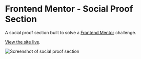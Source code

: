 # Frontend Mentor - Social Proof Section

A social proof section built to solve a [Frontend Mentor](www.frontendmentor.io) challenge.

[View the site live](https://social-proof-section-sooty-psi.vercel.app/).

![Screenshot of social proof section](https://res.cloudinary.com/gerhynes/image/upload/q_auto/v1601638207/Screenshot_2020-10-02_Frontend_Mentor_Social_Proof_Section_hosyhm.png)
